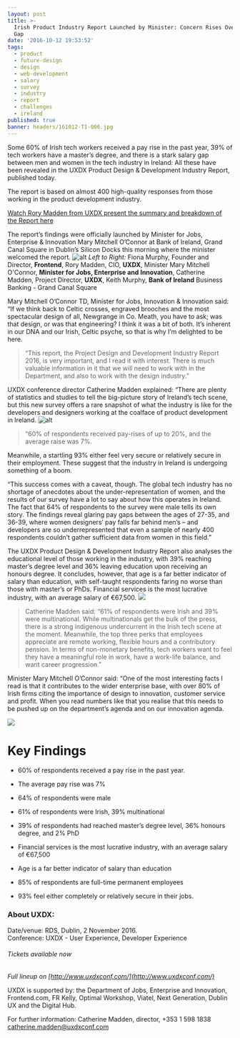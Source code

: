 ```yaml
---
layout: post
title: >-
  Irish Product Industry Report Launched by Minister: Concern Rises Over Gender
  Gap
date: '2016-10-12 19:53:52'
tags:
  - product
  - future-design
  - design
  - web-development
  - salary
  - survey
  - industry
  - report
  - challenges
  - ireland
published: true
banner: headers/161012-T1-006.jpg
---
```


Some 60% of Irish tech workers received a pay rise in the past year, 39% of tech workers have a master’s degree, and there is a stark salary gap between men and women in the tech industry in Ireland: All these have been revealed in the UXDX Product Design & Development Industry Report, published today.

The report is based on almost 400 high-quality responses from those working in the product development industry.

[Watch Rory Madden from UXDX present the summary and breakdown of the Report here](https://youtu.be/UaF9bAetau8)

The report’s findings were officially launched by Minister for Jobs, Enterprise & Innovation Mary Mitchell O’Connor at Bank of Ireland, Grand Canal Square in Dublin’s Silicon Docks this morning where the minister welcomed the report.
![alt](/content/images/2016/10/161012-T1-006.jpg)
*Left to Right:* 
Fiona Murphy, Founder and Director, **Frontend**, Rory Madden, CIO, **UXDX**, Minister Mary Mitchell O'Connor, **Minister for Jobs, Enterprise and Innovation**, Catherine Madden, Project Director, **UXDX**, Keith Murphy, **Bank of Ireland** Business Banking - Grand Canal Square

Mary Mitchell O’Connor TD, Minister for Jobs, Innovation & Innovation said:  “If we think back to Celtic crosses, engraved brooches and the most spectacular design of all, Newgrange in Co. Meath, you have to ask; was that design, or was that engineering? I think it was a bit of both. It’s inherent in our DNA and our Irish, Celtic psyche, so that is why I’m delighted to be here.

>“This report, the Project Design and Development Industry Report 2016, is very important, and I read it with interest. There is much valuable information in it that we will need to work with in the Department, and also to work with the design industry.”

UXDX conference director Catherine Madden explained: “There are plenty of statistics and studies to tell the big-picture story of Ireland’s tech scene, but this new survey offers a rare snapshot of what the industry is like for the developers and designers working at the coalface of product development in Ireland.
![alt](/content/images/2016/10/161012-T1-020.jpg)



>“60% of respondents received pay-rises of up to 20%, and the average raise was 7%. 

Meanwhile, a startling 93% either feel very secure or relatively secure in their employment. These suggest that the industry in Ireland is undergoing something of a boom.

“This success comes with a caveat, though. The global tech industry has no shortage of anecdotes about the under-representation of women, and the results of our survey have a lot to say about how this operates in Ireland. The fact that 64% of respondents to the survey were male tells its own story. The findings reveal glaring pay gaps between the ages of 27-35, and 36-39, where women designers’ pay falls far behind men’s – and developers are so underrepresented that even a sample of nearly 400 respondents couldn’t gather sufficient data from women in this field.”


The UXDX Product Design & Development Industry Report also analyses the educational level of those working in the industry, with 39% reaching master’s degree level and 36% leaving education upon receiving an honours degree. It concludes, however, that age is a far better indicator of salary than education, with self-taught respondents faring no worse than those with master’s or PhDs. Financial services is the most lucrative industry, with an average salary of €67,500.
![](/content/images/2016/10/161012-T1-037.jpg)
>Catherine Madden said: “61% of respondents were Irish and 39% were multinational. While multinationals get the bulk of the press, there is a strong indigenous undercurrent in the Irish tech scene at the moment. Meanwhile, the top three perks that employees appreciate are remote working, flexible hours and a contributory pension. In terms of non-monetary benefits, tech workers want to feel they have a meaningful role in work, have a work-life balance, and want career progression.”

Minister Mary Mitchell O’Connor said: “One of the most interesting facts I read is that it contributes to the wider enterprise base, with over 80% of Irish firms citing the importance of design to innovation, customer service and profit. When you read numbers like that you realise that this needs to be pushed up on the department’s agenda and on our innovation agenda.

![](/content/images/2016/10/Rory.jpg)

# Key Findings

* 60% of respondents received a pay rise in the past year.

* The average pay rise was 7%

* 64% of respondents were male

* 61% of respondents were Irish, 39% multinational

* 39% of respondents had reached master’s degree level, 36% honours degree, and 2% PhD

* Financial services is the most lucrative industry, with an average salary of €67,500

* Age is a far better indicator of salary than education

* 85% of respondents are full-time permanent employees

* 93% feel either completely or relatively secure in their jobs.



### About UXDX:

Date/venue: RDS, Dublin, 2 November 2016.  
Conference: UXDX - User Experience, Developer Experience

###### Tickets available now


*Full lineup on [http://www.uxdxconf.com/](http://www.uxdxconf.com/)* 

UXDX is supported by: the Department of Jobs, Enterprise and Innovation, Frontend.com, FR Kelly, Optimal Workshop, Viatel, Next Generation, Dublin UX and the Digital Hub.

For further information: Catherine Madden, director, +353 1 598 1838 [catherine.madden@uxdxconf.com](mailto:catherine.madden@uxdxconf.com)
